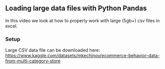 ## Loading large data files with Python Pandas
In this video we look at how to properly work with large (5gb+) csv files in excel.

### Setup
Large CSV data file can be downloaded here: https://www.kaggle.com/datasets/mkechinov/ecommerce-behavior-data-from-multi-category-store
